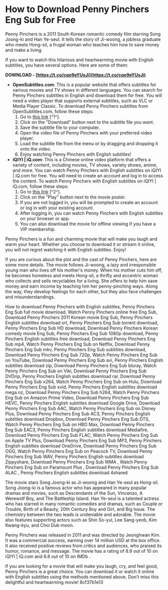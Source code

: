 
 
# How to Download Penny Pinchers Eng Sub for Free
 
Penny Pinchers is a 2011 South Korean romantic comedy film starring Song Joong-ki and Han Ye-seul. It tells the story of Ji-woong, a jobless graduate who meets Hong-sil, a frugal woman who teaches him how to save money and make a living.
 
If you want to watch this hilarious and heartwarming movie with English subtitles, you have several options. Here are some of them:
 
**DOWNLOAD - [https://t.co/cqe9eYUsJi](https://t.co/cqe9eYUsJi)**


 
- **OpenSubtitles.com**: This is a popular website that offers subtitles for various movies and TV shows in different languages. You can search for Penny Pinchers subtitles in English and download them for free. You will need a video player that supports external subtitles, such as VLC or Media Player Classic. To download Penny Pinchers subtitles from OpenSubtitles.com, follow these steps:
    1. Go to [this link](https://www.opensubtitles.com/en/subtitles/penny_pinchers-2011-hdrip-ac3-xvid-lookmane) [^1^].
    2. Click on the "Download" button next to the subtitle file you want.
    3. Save the subtitle file to your computer.
    4. Open the video file of Penny Pinchers with your preferred video player.
    5. Load the subtitle file from the menu or by dragging and dropping it onto the video.
    6. Enjoy watching Penny Pinchers with English subtitles!
- **iQIYI | iQ.com**: This is a Chinese online video platform that offers a variety of content, including movies, TV shows, variety shows, anime, and more. You can watch Penny Pinchers with English subtitles on iQIYI | iQ.com for free. You will need to create an account and log in to access the content. To watch Penny Pinchers with English subtitles on iQIYI | iQ.com, follow these steps:
    1. Go to [this link](https://www.iq.com/album/penny-pinchers-2011-wnuj3u0kg0?lang=en_us) [^2^].
    2. Click on the "Play" button next to the movie poster.
    3. If you are not logged in, you will be prompted to create an account or log in with your existing account.
    4. After logging in, you can watch Penny Pinchers with English subtitles on your browser or app.
    5. You can also download the movie for offline viewing if you have a VIP membership.

Penny Pinchers is a fun and charming movie that will make you laugh and warm your heart. Whether you choose to download it or stream it online, you will not regret watching it with English subtitles. Enjoy!
  
If you are curious about the plot and the cast of Penny Pinchers, here are some more details. The movie follows Ji-woong, a lazy and irresponsible young man who lives off his mother's money. When his mother cuts him off, he becomes homeless and meets Hong-sil, a thrifty and eccentric woman who collects and sells recyclables for a living. She offers to help him save money and earn income by teaching him her penny-pinching ways. Along the way, they develop feelings for each other, but they also face challenges and misunderstandings.
 
How to download Penny Pinchers with English subtitles,  Penny Pinchers Eng Sub full movie download,  Watch Penny Pinchers online free Eng Sub,  Download Penny Pinchers 2011 Korean movie Eng Sub,  Penny Pinchers English subtitles download srt,  Penny Pinchers Eng Sub torrent download,  Penny Pinchers Eng Sub HD download,  Download Penny Pinchers Korean comedy movie Eng Sub,  Penny Pinchers Eng Sub 1080p download,  Penny Pinchers English subtitles free download,  Download Penny Pinchers Eng Sub mp4,  Watch Penny Pinchers Eng Sub on Netflix,  Download Penny Pinchers Eng Sub mkv,  Penny Pinchers Eng Sub subtitles download,  Download Penny Pinchers Eng Sub 720p,  Watch Penny Pinchers Eng Sub on YouTube,  Download Penny Pinchers Eng Sub avi,  Penny Pinchers English subtitles download zip,  Download Penny Pinchers Eng Sub bluray,  Watch Penny Pinchers Eng Sub on Viki,  Download Penny Pinchers Eng Sub DVDrip,  Penny Pinchers English subtitles download rar,  Download Penny Pinchers Eng Sub x264,  Watch Penny Pinchers Eng Sub on Hulu,  Download Penny Pinchers Eng Sub xvid,  Penny Pinchers English subtitles download mega.nz,  Download Penny Pinchers Eng Sub h264,  Watch Penny Pinchers Eng Sub on Amazon Prime Video,  Download Penny Pinchers Eng Sub HEVC,  Penny Pinchers English subtitles download Google Drive,  Download Penny Pinchers Eng Sub AAC,  Watch Penny Pinchers Eng Sub on Disney Plus,  Download Penny Pinchers Eng Sub AC3,  Penny Pinchers English subtitles download Dropbox,  Download Penny Pinchers Eng Sub DTS,  Watch Penny Pinchers Eng Sub on HBO Max,  Download Penny Pinchers Eng Sub EAC3,  Penny Pinchers English subtitles download Mediafire,  Download Penny Pinchers Eng Sub FLAC,  Watch Penny Pinchers Eng Sub on Apple TV Plus,  Download Penny Pinchers Eng Sub MP3,  Penny Pinchers English subtitles download OneDrive,  Download Penny Pinchers Eng Sub OGG,  Watch Penny Pinchers Eng Sub on Peacock TV,  Download Penny Pinchers Eng Sub WAV,  Penny Pinchers English subtitles download Zippyshare,  Download Penny Pinchers Eng Sub WMA ,  Watch Penny Pinchers Eng Sub on Paramount Plus ,  Download Penny Pinchers Eng Sub ALAC ,  Penny Pinchers English subtitles download 4shared
 
The movie stars Song Joong-ki as Ji-woong and Han Ye-seul as Hong-sil. Song Joong-ki is a famous actor who has appeared in many popular dramas and movies, such as Descendants of the Sun, Vincenzo, A Werewolf Boy, and The Battleship Island. Han Ye-seul is a talented actress who has starred in many romantic comedies and dramas, such as Couple or Trouble, Birth of a Beauty, 20th Century Boy and Girl, and Big Issue. The chemistry between the two leads is undeniable and adorable. The movie also features supporting actors such as Shin So-yul, Lee Sang-yeob, Kim Kwang-kyu, and Choi Duk-moon.
 
Penny Pinchers was released in 2011 and was directed by Jeonghwan Kim. It was a commercial success, earning over 14 million USD at the box office. It also received positive reviews from critics and audiences, who praised its humor, romance, and message. The movie has a rating of 8.9 out of 10 on iQIYI | iQ.com  and 6.8 out of 10 on IMDb .
 
If you are looking for a movie that will make you laugh, cry, and feel good, Penny Pinchers is a great choice. You can download it or watch it online with English subtitles using the methods mentioned above. Don't miss this delightful and heartwarming movie!
 8cf37b1e13
 
